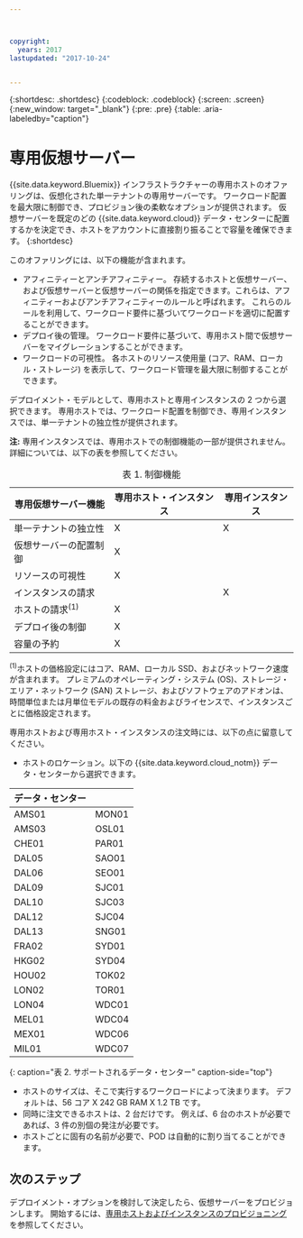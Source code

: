 ```yaml
---



copyright:
  years: 2017
lastupdated: "2017-10-24"


---
```


{:shortdesc: .shortdesc}
{:codeblock: .codeblock}
{:screen: .screen}
{:new_window: target="_blank"}
{:pre: .pre}
{:table: .aria-labeledby="caption"}


# 専用仮想サーバー
{{site.data.keyword.Bluemix}} インフラストラクチャーの専用ホストのオファリングは、仮想化された単一テナントの専用サーバーです。 ワークロード配置を最大限に制御でき、プロビジョン後の柔軟なオプションが提供されます。 仮想サーバーを既定のどの {{site.data.keyword.cloud}} データ・センターに配置するかを決定でき、ホストをアカウントに直接割り振ることで容量を確保できます。
{:shortdesc}

このオファリングには、以下の機能が含まれます。 

* アフィニティーとアンチアフィニティー。 存続するホストと仮想サーバー、および仮想サーバーと仮想サーバーの関係を指定できます。これらは、アフィニティーおよびアンチアフィニティーのルールと呼ばれます。 これらのルールを利用して、ワークロード要件に基づいてワークロードを適切に配置することができます。
* デプロイ後の管理。 ワークロード要件に基づいて、専用ホスト間で仮想サーバーをマイグレーションすることができます。
* ワークロードの可視性。 各ホストのリソース使用量 (コア、RAM、ローカル・ストレージ) を表示して、ワークロード管理を最大限に制御することができます。

デプロイメント・モデルとして、専用ホストと専用インスタンスの 2 つから選択できます。 専用ホストでは、ワークロード配置を制御でき、専用インスタンスでは、単一テナントの独立性が提供されます。 

**注:** 専用インスタンスでは、専用ホストでの制御機能の一部が提供されません。  詳細については、以下の表を参照してください。 
<table>
<CAPTION>表 1. 制御機能</CAPTION>
<THEAD>
<TR>
<th>専用仮想サーバー機能</th>
<th>専用ホスト・インスタンス</th>
<th>専用インスタンス</th>
</TR>
</THEAD>
<TBODY>
<tr>
<td>単一テナントの独立性</td>
<td>X</td>
<td>X</td>
</tr>
<tr>
<td>仮想サーバーの配置制御</td>
<td>X</td>
<td></td>
</tr>
<tr>
<td>リソースの可視性</td>
<td>X</td>
<td></td>
</tr>
<tr>
<td>インスタンスの請求</td>
<td></td>
<td>X</td>
</tr>
<tr>
<td>ホストの請求<sup>(1)</sup></td>
<td>X</td>
<td></td>
</tr>
<tr>
<td>デプロイ後の制御</td>
<td>X</td>
<td></td>
</tr>
<tr>
<td>容量の予約</td>
<td>X</td>
<td></td>
</tr>
</TBODY>
</table>


<sup>(1)</sup>ホストの価格設定にはコア、RAM、ローカル SSD、およびネットワーク速度が含まれます。 プレミアムのオペレーティング・システム (OS)、ストレージ・エリア・ネットワーク (SAN) ストレージ、およびソフトウェアのアドオンは、時間単位または月単位モデルの既存の料金およびライセンスで、インスタンスごとに価格設定されます。

専用ホストおよび専用ホスト・インスタンスの注文時には、以下の点に留意してください。

* ホストのロケーション。以下の {{site.data.keyword.cloud_notm}} データ・センターから選択できます。
      
| データ・センター      ||
| ------------ | ------- | 
|AMS01         |  MON01  |
|AMS03         |  OSL01  |
|CHE01         |  PAR01  |
|DAL05         |  SAO01  |
|DAL06         |  SEO01  |
|DAL09         |  SJC01  |
|DAL10         |  SJC03  |
|DAL12         |  SJC04  |
|DAL13         |  SNG01  | 
|FRA02         |  SYD01  |
|HKG02         |  SYD04  |
|HOU02         |  TOK02  |
|LON02         |  TOR01  |
|LON04         |  WDC01  |
|MEL01         |  WDC04  |
|MEX01         |  WDC06  |
|MIL01         |  WDC07  |
{: caption="表 2. サポートされるデータ・センター" caption-side="top"}

* ホストのサイズは、そこで実行するワークロードによって決まります。 デフォルトは、56 コア X 242 GB RAM X 1.2 TB です。 
* 同時に注文できるホストは、2 台だけです。 例えば、6 台のホストが必要であれば、3 件の別個の発注が必要です。
* ホストごとに固有の名前が必要で、POD は自動的に割り当てることができます。

## 次のステップ

デプロイメント・オプションを検討して決定したら、仮想サーバーをプロビジョンします。 開始するには、[専用ホストおよびインスタンスのプロビジョニング](../vsi/vsi_provision_dedicated.html)を参照してください。



  
